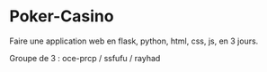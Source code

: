 # Poker-Casino
Faire une application web en flask, python, html, css, js, en 3 jours.

Groupe de 3 : 
oce-prcp /
ssfufu / 
rayhad
